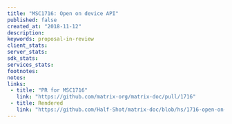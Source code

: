 ```yaml
---
title: "MSC1716: Open on device API"
published: false
created_at: "2018-11-12"
description:
keywords: proposal-in-review
client_stats:
server_stats:
sdk_stats:
services_stats:
footnotes:
notes:
links:
 - title: "PR for MSC1716"
   link: "https://github.com/matrix-org/matrix-doc/pull/1716"
 - title: Rendered
   link: "https://github.com/Half-Shot/matrix-doc/blob/hs/1716-open-on-device-api/proposals/1716-open-on-device-api.md"
---
```


